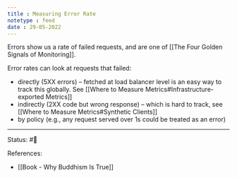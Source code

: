 ```yaml
---
title : Measuring Error Rate
notetype : feed
date : 29-05-2022
---
```


Errors show us a rate of failed requests, and are one of [[The Four Golden Signals of Monitoring]].  

Error rates can look at requests that failed:
- directly (5XX errors) – fetched at load balancer level is an easy way to track this globally. See [[Where to Measure Metrics#Infrastructure-exported Metrics]]
- indirectly (2XX code but wrong response) – which is hard to track, see [[Where to Measure Metrics#Synthetic Clients]]
- by policy (e.g., any request served over 1s could be treated as an error)

 

-----

Status: #🌱 

References:
- [[Book - Why Buddhism Is True]]
